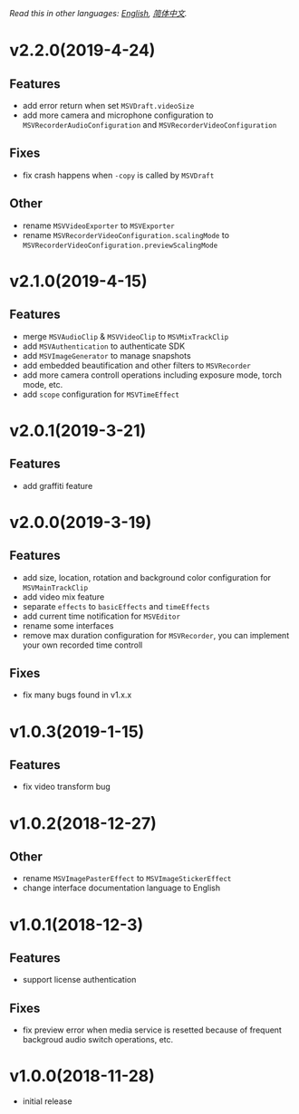 *Read this in other languages: [English](CHANGELOG.md), [简体中文](CHANGELOG.zh-cn.md).*

# v2.2.0(2019-4-24)
## Features
- add error return when set `MSVDraft.videoSize`
- add more camera and microphone configuration to `MSVRecorderAudioConfiguration` and `MSVRecorderVideoConfiguration`
## Fixes
- fix crash happens when `-copy` is called by `MSVDraft`
## Other 
- rename `MSVVideoExporter` to `MSVExporter`
- rename `MSVRecorderVideoConfiguration.scalingMode` to `MSVRecorderVideoConfiguration.previewScalingMode`

# v2.1.0(2019-4-15)
## Features
- merge `MSVAudioClip` & `MSVVideoClip` to `MSVMixTrackClip`
- add `MSVAuthentication` to authenticate SDK
- add `MSVImageGenerator` to manage snapshots
- add embedded beautification and other filters to `MSVRecorder`
- add more camera controll operations including exposure mode, torch mode, etc.
- add `scope` configuration for `MSVTimeEffect`

# v2.0.1(2019-3-21)
## Features
- add graffiti feature

# v2.0.0(2019-3-19)
## Features
- add size, location, rotation and background color configuration for `MSVMainTrackClip`
- add video mix feature
- separate `effects` to `basicEffects` and `timeEffects`
- add current time notification for `MSVEditor`
- rename some interfaces
- remove max duration configuration for `MSVRecorder`, you can implement your own recorded time controll
## Fixes
- fix many bugs found in v1.x.x

# v1.0.3(2019-1-15)
## Features
- fix video transform bug

# v1.0.2(2018-12-27)
## Other
- rename `MSVImagePasterEffect` to `MSVImageStickerEffect`
- change interface documentation language to English

# v1.0.1(2018-12-3)
## Features
- support license authentication
## Fixes
- fix preview error when media service is resetted because of frequent backgroud audio switch operations, etc.

# v1.0.0(2018-11-28)
- initial release